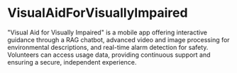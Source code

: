 # VisualAidForVisuallyImpaired
"Visual Aid for Visually Impaired" is a mobile app offering interactive guidance through a RAG chatbot, advanced video and image processing for environmental descriptions, and real-time alarm detection for safety. Volunteers can access usage data, providing continuous support and ensuring a secure, independent experience.
